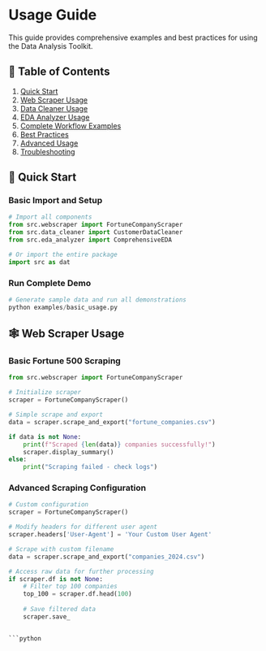 # Usage Guide

This guide provides comprehensive examples and best practices for using the Data Analysis Toolkit.

## 📖 Table of Contents

1. [Quick Start](#quick-start)
2. [Web Scraper Usage](#web-scraper-usage)
3. [Data Cleaner Usage](#data-cleaner-usage)
4. [EDA Analyzer Usage](#eda-analyzer-usage)
5. [Complete Workflow Examples](#complete-workflow-examples)
6. [Best Practices](#best-practices)
7. [Advanced Usage](#advanced-usage)
8. [Troubleshooting](#troubleshooting)

## 🚀 Quick Start

### Basic Import and Setup

```python
# Import all components
from src.webscraper import FortuneCompanyScraper
from src.data_cleaner import CustomerDataCleaner
from src.eda_analyzer import ComprehensiveEDA

# Or import the entire package
import src as dat
```

### Run Complete Demo

```python
# Generate sample data and run all demonstrations
python examples/basic_usage.py
```

## 🕸️ Web Scraper Usage

### Basic Fortune 500 Scraping

```python
from src.webscraper import FortuneCompanyScraper

# Initialize scraper
scraper = FortuneCompanyScraper()

# Simple scrape and export
data = scraper.scrape_and_export("fortune_companies.csv")

if data is not None:
    print(f"Scraped {len(data)} companies successfully!")
    scraper.display_summary()
else:
    print("Scraping failed - check logs")
```

### Advanced Scraping Configuration

```python
# Custom configuration
scraper = FortuneCompanyScraper()

# Modify headers for different user agent
scraper.headers['User-Agent'] = 'Your Custom User Agent'

# Scrape with custom filename
data = scraper.scrape_and_export("companies_2024.csv")

# Access raw data for further processing
if scraper.df is not None:
    # Filter top 100 companies
    top_100 = scraper.df.head(100)
    
    # Save filtered data
    scraper.save_


```python

```
